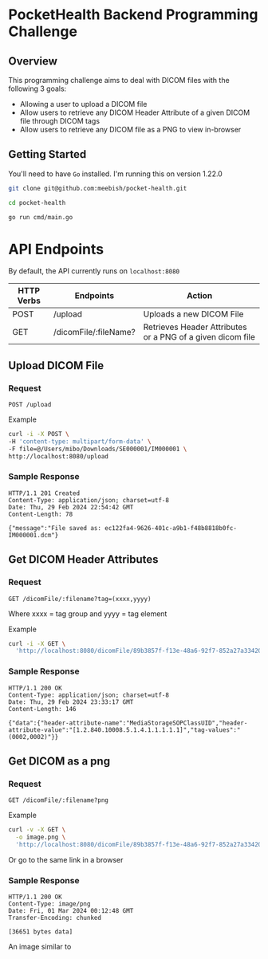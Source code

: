# PocketHealth Backend Programming Challenge

## Overview

This programming challenge aims to deal with DICOM files with the following 3 goals:

* Allowing a user to upload a DICOM file
* Allow users to retrieve any DICOM Header Attribute of a given DICOM file through DICOM tags
* Allow users to retrieve any DICOM file as a PNG to view in-browser

## Getting Started

You'll need to have `Go` installed. I'm running this on version 1.22.0

```sh
git clone git@github.com:meebish/pocket-health.git

cd pocket-health

go run cmd/main.go
```

# API Endpoints
By default, the API currently runs on `localhost:8080`

| HTTP Verbs | Endpoints | Action |
| --- | --- | --- |
| POST | /upload | Uploads a new DICOM File |
| GET | /dicomFile/:fileName? | Retrieves Header Attributes or a PNG of a given dicom file |


## Upload DICOM File
### Request
`POST /upload`

Example
```sh
curl -i -X POST \
-H 'content-type: multipart/form-data' \
-F file=@/Users/mibo/Downloads/SE000001/IM000001 \
http://localhost:8080/upload
```

### Sample Response
```
HTTP/1.1 201 Created
Content-Type: application/json; charset=utf-8
Date: Thu, 29 Feb 2024 22:54:42 GMT
Content-Length: 78

{"message":"File saved as: ec122fa4-9626-401c-a9b1-f48b8818b0fc-IM000001.dcm"}
```

## Get DICOM Header Attributes
### Request
`GET /dicomFile/:filename?tag=(xxxx,yyyy)`

Where xxxx = tag group and yyyy = tag element

Example
```sh
curl -i -X GET \
  'http://localhost:8080/dicomFile/89b3857f-f13e-48a6-92f7-852a27a33420-IM000001.dcm?tag=(0002%2C0002)'
```

### Sample Response
```
HTTP/1.1 200 OK
Content-Type: application/json; charset=utf-8
Date: Thu, 29 Feb 2024 23:33:17 GMT
Content-Length: 146

{"data":{"header-attribute-name":"MediaStorageSOPClassUID","header-attribute-value":"[1.2.840.10008.5.1.4.1.1.1.1.1]","tag-values":"(0002,0002)"}}
```

## Get DICOM as a png
### Request
`GET /dicomFile/:filename?png`

Example
```sh
curl -v -X GET \
  -o image.png \
  'http://localhost:8080/dicomFile/89b3857f-f13e-48a6-92f7-852a27a33420-IM000001.dcm?png'
```

Or go to the same link in a browser

### Sample Response
```
HTTP/1.1 200 OK
Content-Type: image/png
Date: Fri, 01 Mar 2024 00:12:48 GMT
Transfer-Encoding: chunked

[36651 bytes data]
```

An image similar to 
